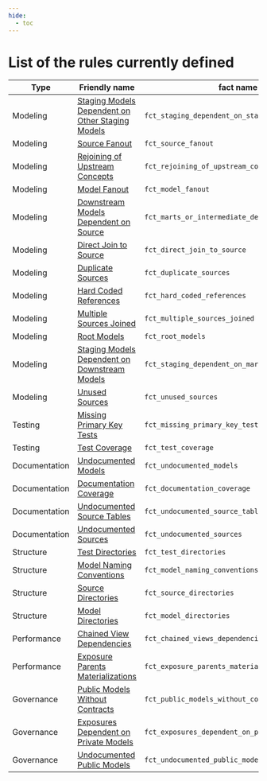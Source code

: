 ```yaml
---
hide:
  - toc
---
```


# List of the rules currently defined

|Type                                          |Friendly name                                                                                                        |fact name    |
|----------------------------------------------|---------------------------------------------------------------------------------------------------------------------|-------------|
|Modeling                                      |[Staging Models Dependent on Other Staging Models](../rules/modeling/#staging-models-dependent-on-other-staging-models)|`fct_staging_dependent_on_staging`|
|Modeling                                      |[Source Fanout](../rules/modeling/#source-fanout)                                                                      |`fct_source_fanout`|
|Modeling                                      |[Rejoining of Upstream Concepts](../rules/modeling/#rejoining-of-upstream-concepts)                                    |`fct_rejoining_of_upstream_concepts`|
|Modeling                                      |[Model Fanout](../rules/modeling/#model-fanout)                                                                        |`fct_model_fanout`|
|Modeling                                      |[Downstream Models Dependent on Source](../rules/modeling/#downstream-models-dependent-on-source)                      |`fct_marts_or_intermediate_dependent_on_source`|
|Modeling                                      |[Direct Join to Source](../rules/modeling/#direct-join-to-source)                                                      |`fct_direct_join_to_source`|
|Modeling                                      |[Duplicate Sources](../rules/modeling/#duplicate-sources)                                                              |`fct_duplicate_sources`|
|Modeling                                      |[Hard Coded References](../rules/modeling/#hard-coded-references)                                                      |`fct_hard_coded_references`|
|Modeling                                      |[Multiple Sources Joined](../rules/modeling/#multiple-sources-joined)                                                  |`fct_multiple_sources_joined`|
|Modeling                                      |[Root Models](../rules/modeling/#root-models)                                                                          |`fct_root_models`|
|Modeling                                      |[Staging Models Dependent on Downstream Models](../rules/modeling/#staging-models-dependent-on-downstream-models)      |`fct_staging_dependent_on_marts_or_intermediate`|
|Modeling                                      |[Unused Sources](../rules/modeling/#unused-sources)                                                                    |`fct_unused_sources`|
|Testing                                       |[Missing Primary Key Tests](../rules/testing/#missing-primary-key-tests)                                               |`fct_missing_primary_key_tests`|
|Testing                                       |[Test Coverage](../rules/testing/#test-coverage)                                                                       |`fct_test_coverage`|
|Documentation                                 |[Undocumented Models](../rules/documentation/#undocumented-models)                                                     |`fct_undocumented_models`|
|Documentation                                 |[Documentation Coverage](../rules/documentation/#documentation-coverage)                                               |`fct_documentation_coverage`|
|Documentation                                 |[Undocumented Source Tables](../rules/documentation/#undocumented-source-tables)                                                     |`fct_undocumented_source_tables`|
|Documentation                                 |[Undocumented Sources](../rules/documentation/#undocumented-sources)                                               |`fct_undocumented_sources`|
|Structure                                     |[Test Directories](../rules/structure/#test-directories)                                                               |`fct_test_directories`|
|Structure                                     |[Model Naming Conventions](../rules/structure/#model-naming-conventions)                                               |`fct_model_naming_conventions`|
|Structure                                     |[Source Directories](../rules/structure/#source-directories)                                                           |`fct_source_directories`|
|Structure                                     |[Model Directories](../rules/structure/#model-directories)                                                             |`fct_model_directories`|
|Performance                                   |[Chained View Dependencies](../rules/performance/#chained-view-dependencies)                                           |`fct_chained_views_dependencies`|
|Performance                                   |[Exposure Parents Materializations](../rules/performance/#exposure-parents-materializations)                           |`fct_exposure_parents_materializations`|
|Governance                                    |[Public Models Without Contracts](../rules/governance/#public-models-without-contracts)                                |`fct_public_models_without_contracts`|
|Governance                                    |[Exposures Dependent on Private Models](../rules/governance/#exposures-dependent-on-private-models)                    |`fct_exposures_dependent_on_private_models`|
|Governance                                    |[Undocumented Public Models](../rules/governance/#undocumented-public-models)                                          |`fct_undocumented_public_models`|
